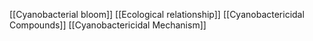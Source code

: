 [[Cyanobacterial bloom]]
[[Ecological relationship]]
[[Cyanobactericidal Compounds]]
[[Cyanobactericidal Mechanism]]

